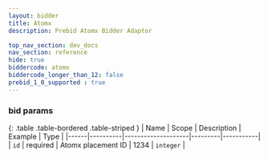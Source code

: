 ```yaml
---
layout: bidder
title: Atomx
description: Prebid Atomx Bidder Adaptor

top_nav_section: dev_docs
nav_section: reference
hide: true
biddercode: atomx
biddercode_longer_than_12: false
prebid_1_0_supported : true
---
```


### bid params

{: .table .table-bordered .table-striped }
| Name | Scope    | Description        | Example | Type      |
|------|----------|--------------------|---------|-----------|
| `id` | required | Atomx placement ID | 1234    | `integer` |
